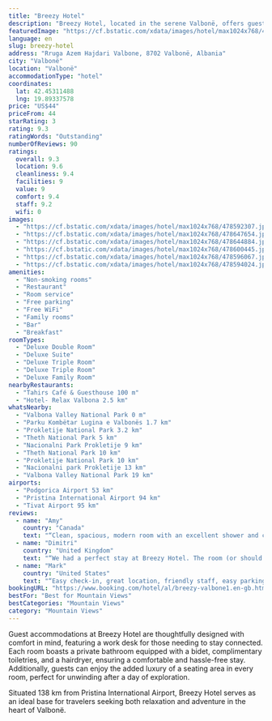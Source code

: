 ```yaml
---
title: "Breezy Hotel"
description: "Breezy Hotel, located in the serene Valbonë, offers guests a tranquil retreat with its lush garden, inviting bar, and complimentary WiFi access."
featuredImage: "https://cf.bstatic.com/xdata/images/hotel/max1024x768/478592307.jpg?k=cc6e6bd249814615ab84a2a1d7ff1717fe87f7d42688ea4f768e5562558b3a1c&o=&hp=1"
language: en
slug: breezy-hotel
address: "Rruga Azem Hajdari Valbone, 8702 Valbonë, Albania"
city: "Valbonë"
location: "Valbonë"
accommodationType: "hotel"
coordinates:
  lat: 42.45311488
  lng: 19.89337578
price: "US$44"
priceFrom: 44
starRating: 3
rating: 9.3
ratingWords: "Outstanding"
numberOfReviews: 90
ratings:
  overall: 9.3
  location: 9.6
  cleanliness: 9.4
  facilities: 9
  value: 9
  comfort: 9.4
  staff: 9.2
  wifi: 0
images:
  - "https://cf.bstatic.com/xdata/images/hotel/max1024x768/478592307.jpg?k=cc6e6bd249814615ab84a2a1d7ff1717fe87f7d42688ea4f768e5562558b3a1c&o=&hp=1"
  - "https://cf.bstatic.com/xdata/images/hotel/max1024x768/478647654.jpg?k=a17c305be8d9a28dd401efcea39a0d852aa121ae793bfe0161245e908c7db53b&o=&hp=1"
  - "https://cf.bstatic.com/xdata/images/hotel/max1024x768/478644884.jpg?k=d290b0075dbba706f3969592aa4c52ca957af9bce961ee790e99bbf59052c683&o=&hp=1"
  - "https://cf.bstatic.com/xdata/images/hotel/max1024x768/478600445.jpg?k=c04e233ff6d96f58f3adafa7d4cfdf6fc9237516078fcaaccea9c0e436bb2612&o=&hp=1"
  - "https://cf.bstatic.com/xdata/images/hotel/max1024x768/478596067.jpg?k=4f7c2e2aae7ecba4d649aad4cc3e31f644d925adfcc2ae59b2c41a91daf5d4b5&o=&hp=1"
  - "https://cf.bstatic.com/xdata/images/hotel/max1024x768/478594024.jpg?k=8b2d935c6f00c062fdb4b0eed5f0ae0a78f01159e21bc66526285373fce91eca&o=&hp=1"
amenities:
  - "Non-smoking rooms"
  - "Restaurant"
  - "Room service"
  - "Free parking"
  - "Free WiFi"
  - "Family rooms"
  - "Bar"
  - "Breakfast"
roomTypes:
  - "Deluxe Double Room"
  - "Deluxe Suite"
  - "Deluxe Triple Room"
  - "Deluxe Triple Room"
  - "Deluxe Family Room"
nearbyRestaurants:
  - "Tahirs Café & Guesthouse 100 m"
  - "Hotel- Relax Valbona 2.5 km"
whatsNearby:
  - "Valbona Valley National Park 0 m"
  - "Parku Kombëtar Lugina e Valbonës 1.7 km"
  - "Prokletije National Park 3.2 km"
  - "Theth National Park 5 km"
  - "Nacionalni Park Prokletije 9 km"
  - "Theth National Park 10 km"
  - "Prokletije National Park 10 km"
  - "Nacionalni park Prokletije 13 km"
  - "Valbona Valley National Park 19 km"
airports:
  - "Podgorica Airport 53 km"
  - "Pristina International Airport 94 km"
  - "Tivat Airport 95 km"
reviews:
  - name: "Amy"
    country: "Canada"
    text: "“Clean, spacious, modern room with an excellent shower and comfortable bed. Hearty breakfast in the hotel restaurant. Friendly, helpful owner and staff. Lovely location amid Valbona's peaks. The flowers were pretty, even this late in the season.”"
  - name: "Dimitri"
    country: "United Kingdom"
    text: "“We had a perfect stay at Breezy Hotel. The room (or should I say the studio) was very spacious, newly decorated, very clean, and very comfortable. Nothing of the previous comments I had read about noise, street lights etc etc. The hotel is very...”"
  - name: "Mark"
    country: "United States"
    text: "“Easy check-in, great location, friendly staff, easy parking, breakfast included, restaurant on site, comfy beds, spacious room,”"
bookingURL: "https://www.booking.com/hotel/al/breezy-valbone1.en-gb.html?aid=8035640"
bestFor: "Best for Mountain Views"
bestCategories: "Mountain Views"
category: "Mountain Views"
---
```


Guest accommodations at Breezy Hotel are thoughtfully designed with comfort in mind, featuring a work desk for those needing to stay connected. Each room boasts a private bathroom equipped with a bidet, complimentary toiletries, and a hairdryer, ensuring a comfortable and hassle-free stay. Additionally, guests can enjoy the added luxury of a seating area in every room, perfect for unwinding after a day of exploration.

Situated 138 km from Pristina International Airport, Breezy Hotel serves as an ideal base for travelers seeking both relaxation and adventure in the heart of Valbonë.